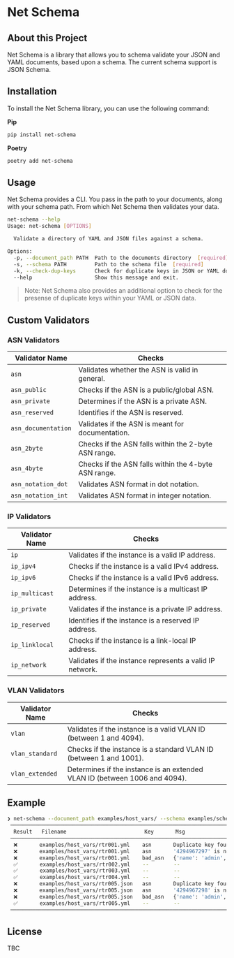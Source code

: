 # Net Schema

## About this Project

Net Schema is a library that allows you to schema validate your JSON and YAML documents, based upon a schema.
The current schema support is JSON Schema.

## Installation

To install the Net Schema library, you can use the following command:

**Pip**
```bash
pip install net-schema
```

**Poetry**
```bash
poetry add net-schema
```

## Usage
Net Schema provides a CLI. You pass in the path to your documents, along with your schema path. From which Net Schema then validates your data.

```bash
net-schema --help
Usage: net-schema [OPTIONS]

  Validate a directory of YAML and JSON files against a schema.

Options:
  -p, --document_path PATH  Path to the documents directory  [required]
  -s, --schema PATH         Path to the schema file  [required]
  -k, --check-dup-keys      Check for duplicate keys in JSON or YAML documents
  --help                    Show this message and exit.
```

> Note:
> Net Schema also provides an additional option to check for the presense of duplicate keys within your YAML or JSON data.

## Custom Validators

### ASN Validators

| Validator Name         | Checks                                                      |
|------------------------|-------------------------------------------------------------|
| `asn`                  | Validates whether the ASN is valid in general.              |
| `asn_public`           | Checks if the ASN is a public/global ASN.                   |
| `asn_private`          | Determines if the ASN is a private ASN.                     |
| `asn_reserved`         | Identifies if the ASN is reserved.                          |
| `asn_documentation`    | Validates if the ASN is meant for documentation.            |
| `asn_2byte`            | Checks if the ASN falls within the 2-byte ASN range.        |
| `asn_4byte`            | Checks if the ASN falls within the 4-byte ASN range.        |
| `asn_notation_dot`     | Validates ASN format in dot notation.                       |
| `asn_notation_int`     | Validates ASN format in integer notation.

### IP Validators

| Validator Name   | Checks                                                         |
|------------------|----------------------------------------------------------------|
| `ip`             | Validates if the instance is a valid IP address.               |
| `ip_ipv4`        | Checks if the instance is a valid IPv4 address.                |
| `ip_ipv6`        | Checks if the instance is a valid IPv6 address.                |
| `ip_multicast`   | Determines if the instance is a multicast IP address.          |
| `ip_private`     | Validates if the instance is a private IP address.             |
| `ip_reserved`    | Identifies if the instance is a reserved IP address.           |
| `ip_linklocal`   | Checks if the instance is a link-local IP address.             |
| `ip_network`     | Validates if the instance represents a valid IP network.       |

### VLAN Validators

| Validator Name    | Checks                                                                       |
|-------------------|------------------------------------------------------------------------------|
| `vlan`            | Validates if the instance is a valid VLAN ID (between 1 and 4094).           |
| `vlan_standard`   | Checks if the instance is a standard VLAN ID (between 1 and 1001).           |
| `vlan_extended`   | Determines if the instance is an extended VLAN ID (between 1006 and 4094).   |


## Example

```bash
❯ net-schema --document_path examples/host_vars/ --schema examples/schema.yaml --check-dup-keys
 ────────────────────────────────────────────────────────────────────────────────────────────────────────────────────
  Result   Filename                         Key       Msg
 ────────────────────────────────────────────────────────────────────────────────────────────────────────────────────
  ❌       examples/host_vars/rtr001.yml    asn       Duplicate key found: asn
  ❌       examples/host_vars/rtr001.yml    asn       '4294967297' is not a valid ASN.
  ❌       examples/host_vars/rtr001.yml    bad_asn   {'name': 'admin', 'password': 'admin'} is not of type 'string'
  ✅       examples/host_vars/rtr002.yml    --        --
  ✅       examples/host_vars/rtr003.yml    --        --
  ✅       examples/host_vars/rtr004.yml    --        --
  ❌       examples/host_vars/rtr005.json   asn       Duplicate key found: asn
  ❌       examples/host_vars/rtr005.json   asn       '4294967298' is not a valid ASN.
  ❌       examples/host_vars/rtr005.json   bad_asn   {'name': 'admin', 'password': 'admin'} is not of type 'string'
  ✅       examples/host_vars/rtr005.yml    --        --
 ────────────────────────────────────────────────────────────────────────────────────────────────────────────────────
```

## License
TBC